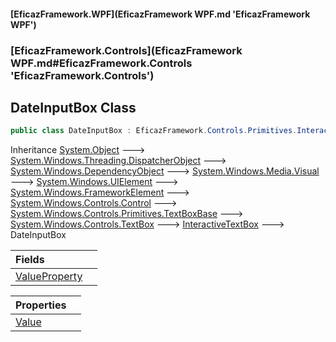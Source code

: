 #### [EficazFramework.WPF](EficazFramework WPF.md 'EficazFramework WPF')
### [EficazFramework.Controls](EficazFramework WPF.md#EficazFramework.Controls 'EficazFramework.Controls')

## DateInputBox Class

```csharp
public class DateInputBox : EficazFramework.Controls.Primitives.InteractiveTextBox
```

Inheritance [System.Object](https://docs.microsoft.com/en-us/dotnet/api/System.Object 'System.Object') &#129106; [System.Windows.Threading.DispatcherObject](https://docs.microsoft.com/en-us/dotnet/api/System.Windows.Threading.DispatcherObject 'System.Windows.Threading.DispatcherObject') &#129106; [System.Windows.DependencyObject](https://docs.microsoft.com/en-us/dotnet/api/System.Windows.DependencyObject 'System.Windows.DependencyObject') &#129106; [System.Windows.Media.Visual](https://docs.microsoft.com/en-us/dotnet/api/System.Windows.Media.Visual 'System.Windows.Media.Visual') &#129106; [System.Windows.UIElement](https://docs.microsoft.com/en-us/dotnet/api/System.Windows.UIElement 'System.Windows.UIElement') &#129106; [System.Windows.FrameworkElement](https://docs.microsoft.com/en-us/dotnet/api/System.Windows.FrameworkElement 'System.Windows.FrameworkElement') &#129106; [System.Windows.Controls.Control](https://docs.microsoft.com/en-us/dotnet/api/System.Windows.Controls.Control 'System.Windows.Controls.Control') &#129106; [System.Windows.Controls.Primitives.TextBoxBase](https://docs.microsoft.com/en-us/dotnet/api/System.Windows.Controls.Primitives.TextBoxBase 'System.Windows.Controls.Primitives.TextBoxBase') &#129106; [System.Windows.Controls.TextBox](https://docs.microsoft.com/en-us/dotnet/api/System.Windows.Controls.TextBox 'System.Windows.Controls.TextBox') &#129106; [InteractiveTextBox](EficazFramework.Controls.Primitives/InteractiveTextBox.md 'EficazFramework.Controls.Primitives.InteractiveTextBox') &#129106; DateInputBox

| Fields | |
| :--- | :--- |
| [ValueProperty](EficazFramework.Controls/DateInputBox/ValueProperty.md 'EficazFramework.Controls.DateInputBox.ValueProperty') | |

| Properties | |
| :--- | :--- |
| [Value](EficazFramework.Controls/DateInputBox/Value.md 'EficazFramework.Controls.DateInputBox.Value') | |
